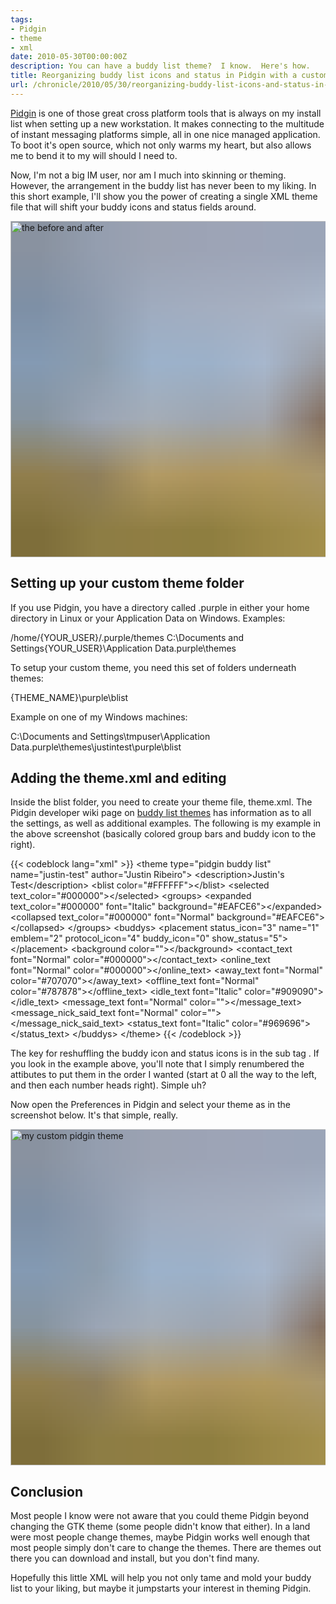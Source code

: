```yaml
---
tags:
- Pidgin
- theme
- xml
date: 2010-05-30T00:00:00Z
description: You can have a buddy list theme?  I know.  Here's how.
title: Reorganizing buddy list icons and status in Pidgin with a custom theme
url: /chronicle/2010/05/30/reorganizing-buddy-list-icons-and-status-in-pidgin-with-a-custom-theme/
---
```


<a href="http://www.pidgin.im/">Pidgin</a> is one of those great cross platform tools that is always on my install list when setting up a new workstation.  It makes connecting to the multitude of instant messaging platforms simple, all in one nice managed application. To boot it's open source, which not only warms my heart, but also allows me to bend it to my will should I need to.

Now, I'm not a big IM user, nor am I much into skinning or theming.  However, the arrangement in the buddy list has never been to my liking. In this short example, I'll show you the power of creating a single XML theme file that will shift your buddy icons and status fields around.

<img decoding="async" loading="lazy" width="800" height="538" style="background-size: cover;
          background-image: url('data:image/svg+xml;charset=utf-8,%3Csvg xmlns=\'http%3A//www.w3.org/2000/svg\' xmlns%3Axlink=\'http%3A//www.w3.org/1999/xlink\' viewBox=\'0 0 1280 853\'%3E%3Cfilter id=\'b\' color-interpolation-filters=\'sRGB\'%3E%3CfeGaussianBlur stdDeviation=\'.5\'%3E%3C/feGaussianBlur%3E%3CfeComponentTransfer%3E%3CfeFuncA type=\'discrete\' tableValues=\'1 1\'%3E%3C/feFuncA%3E%3C/feComponentTransfer%3E%3C/filter%3E%3Cimage filter=\'url(%23b)\' x=\'0\' y=\'0\' height=\'100%25\' width=\'100%25\' xlink%3Ahref=\'data%3Aimage/png;base64,iVBORw0KGgoAAAANSUhEUgAAAAkAAAAGCAIAAACepSOSAAAACXBIWXMAAC4jAAAuIwF4pT92AAAAs0lEQVQI1wGoAFf/AImSoJSer5yjs52ktp2luJuluKOpuJefsoCNowB+kKaOm66grL+krsCnsMGrt8m1u8mzt8OVoLIAhJqzjZ2tnLLLnLHJp7fNmpyjqbPCqLrRjqO7AIeUn5ultaWtt56msaSnroZyY4mBgLq7wY6TmwCRfk2Pf1uzm2WulV+xmV6rmGyQfFm3nWSBcEIAfm46jX1FkH5Djn5AmodGo49MopBLlIRBfG8yj/dfjF5frTUAAAAASUVORK5CYII=\'%3E%3C/image%3E%3C/svg%3E');" src="https://storage.googleapis.com/jdr-public-imgs/blog-archive/2010/05/pidgin-theme01.jpg" alt="the before and after" >

##  Setting up your custom theme folder
If you use Pidgin, you have a directory called .purple in either your home directory in Linux or your Application Data on Windows. Examples:

/home/{YOUR_USER}/.purple/themes
C:\Documents and Settings\{YOUR_USER}\Application Data\.purple\themes

To setup your custom theme, you need this set of folders underneath themes:

{THEME_NAME}\purple\blist

Example on one of my Windows machines:

C:\Documents and Settings\tmpuser\Application Data\.purple\themes\justintest\purple\blist

## Adding the theme.xml and editing
Inside the blist folder, you need to create your theme file, theme.xml.  The Pidgin developer wiki page on <a href="http://developer.pidgin.im/wiki/BuddyListThemes">buddy list themes</a> has information as to all the settings, as well as additional examples.  The following is my example in the above screenshot (basically colored group bars and buddy icon to the right).

{{< codeblock lang="xml" >}}
&lt;theme type=&quot;pidgin buddy list&quot; name=&quot;justin-test&quot; author=&quot;Justin Ribeiro&quot;&gt;
  &lt;description&gt;Justin&apos;s Test&lt;/description&gt;
  &lt;blist color=&quot;#FFFFFF&quot;&gt;&lt;/blist&gt;
  &lt;selected text_color=&quot;#000000&quot;&gt;&lt;/selected&gt;
  &lt;groups&gt;
    &lt;expanded text_color=&quot;#000000&quot; font=&quot;Italic&quot; background=&quot;#EAFCE6&quot;&gt;&lt;/expanded&gt;
    &lt;collapsed text_color=&quot;#000000&quot; font=&quot;Normal&quot; background=&quot;#EAFCE6&quot;&gt;&lt;/collapsed&gt;
  &lt;/groups&gt;
  &lt;buddys&gt;
    &lt;placement status_icon=&quot;3&quot; name=&quot;1&quot; emblem=&quot;2&quot; protocol_icon=&quot;4&quot; buddy_icon=&quot;0&quot; show_status=&quot;5&quot;&gt;&lt;/placement&gt;
    &lt;background color=&quot;&quot;&gt;&lt;/background&gt;
    &lt;contact_text font=&quot;Normal&quot; color=&quot;#000000&quot;&gt;&lt;/contact_text&gt;
    &lt;online_text font=&quot;Normal&quot; color=&quot;#000000&quot;&gt;&lt;/online_text&gt;
    &lt;away_text font=&quot;Normal&quot; color=&quot;#707070&quot;&gt;&lt;/away_text&gt;
    &lt;offline_text font=&quot;Normal&quot; color=&quot;#787878&quot;&gt;&lt;/offline_text&gt;
    &lt;idle_text font=&quot;Italic&quot; color=&quot;#909090&quot;&gt;&lt;/idle_text&gt;
    &lt;message_text font=&quot;Normal&quot; color=&quot;&quot;&gt;&lt;/message_text&gt;
    &lt;message_nick_said_text font=&quot;Normal&quot; color=&quot;&quot;&gt;&lt;/message_nick_said_text&gt;
    &lt;status_text font=&quot;Italic&quot; color=&quot;#969696&quot;&gt;&lt;/status_text&gt;
  &lt;/buddys&gt;
&lt;/theme&gt;
{{< /codeblock >}}

The key for reshuffling the buddy icon and status icons is in the <buddys> sub tag <placement>.  If you look in the example above, you'll note that I simply renumbered the attibutes to put them in the order I wanted (start at 0 all the way to the left, and then each number heads right).  Simple uh?

Now open the Preferences in Pidgin and select your theme as in the screenshot below.  It's that simple, really.

<img decoding="async" loading="lazy" width="800" height="538" style="background-size: cover;
          background-image: url('data:image/svg+xml;charset=utf-8,%3Csvg xmlns=\'http%3A//www.w3.org/2000/svg\' xmlns%3Axlink=\'http%3A//www.w3.org/1999/xlink\' viewBox=\'0 0 1280 853\'%3E%3Cfilter id=\'b\' color-interpolation-filters=\'sRGB\'%3E%3CfeGaussianBlur stdDeviation=\'.5\'%3E%3C/feGaussianBlur%3E%3CfeComponentTransfer%3E%3CfeFuncA type=\'discrete\' tableValues=\'1 1\'%3E%3C/feFuncA%3E%3C/feComponentTransfer%3E%3C/filter%3E%3Cimage filter=\'url(%23b)\' x=\'0\' y=\'0\' height=\'100%25\' width=\'100%25\' xlink%3Ahref=\'data%3Aimage/png;base64,iVBORw0KGgoAAAANSUhEUgAAAAkAAAAGCAIAAACepSOSAAAACXBIWXMAAC4jAAAuIwF4pT92AAAAs0lEQVQI1wGoAFf/AImSoJSer5yjs52ktp2luJuluKOpuJefsoCNowB+kKaOm66grL+krsCnsMGrt8m1u8mzt8OVoLIAhJqzjZ2tnLLLnLHJp7fNmpyjqbPCqLrRjqO7AIeUn5ultaWtt56msaSnroZyY4mBgLq7wY6TmwCRfk2Pf1uzm2WulV+xmV6rmGyQfFm3nWSBcEIAfm46jX1FkH5Djn5AmodGo49MopBLlIRBfG8yj/dfjF5frTUAAAAASUVORK5CYII=\'%3E%3C/image%3E%3C/svg%3E');" src="https://storage.googleapis.com/jdr-public-imgs/blog-archive/2010/05/pidgin-theme02.jpg" alt="my custom pidgin theme">

## Conclusion
Most people I know were not aware that you could theme Pidgin beyond changing the GTK theme (some people didn't know that either).  In a land were most people change themes, maybe Pidgin works well enough that most people simply don't care to change the themes.  There are themes out there you can download and install, but you don't find many.

Hopefully this little XML will help you not only tame and mold your buddy list to your liking, but maybe it jumpstarts your interest in theming Pidgin.

